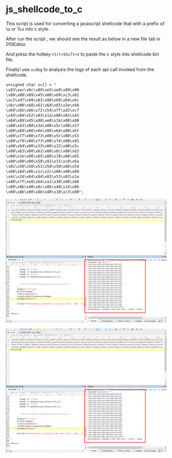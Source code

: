 # js_shellcode_to_c

This script is used for converting a javascript shellcode that with a prefix of \u or %u into c style.

After run the script , we should see the result as below in a new file tab in 010Editor.

And press the hotkey `Ctrl+Shift+V` to paste the c style into shellcode bin file.

Finally! use `scdbg` to analysis the logs of each api call invoked from the shellcode.

```
unsigned char sc[] = "
\x83\xec\x0c\x89\xe5\xe8\x89\x00
\x00\x00\x89\x45\x00\x89\xc3\x81
\xc3\xd7\x49\x01\x00\x68\x64\x6c
\x6c\x00\x68\x61\x6d\x65\x2e\x68
\x69\x65\x66\x72\x54\xff\xd3\xc7
\x45\x04\x52\x03\x1a\x00\x01\x45
\x04\x89\x45\x08\xe8\x3a\x00\x00
\x00\x43\x00\x3a\x00\x5c\x00\x57
\x00\x69\x00\x6e\x00\x64\x00\x6f
\x00\x77\x00\x73\x00\x5c\x00\x53
\x00\x79\x00\x73\x00\x74\x00\x65
\x00\x6d\x00\x33\x00\x32\x00\x5c
\x00\x63\x00\x61\x00\x6c\x00\x63
\x00\x2e\x00\x65\x00\x78\x00\x65
\x00\x00\x00\x58\x91\x31\xc0\x6a
\x01\x50\x50\x51\x50\x50\x8b\x5d
\x08\x8d\x8b\x1c\x2c\x06\x00\x89
\x4c\x24\x04\x8d\x83\x53\x03\x1a
\x00\xff\xe0\x64\xa1\x30\x00\x00
\x00\x8b\x40\x0c\x8b\x40\x14\x8b
\x00\x8b\x00\x8b\x40\x10\xc3\x00";
```

![image](https://github.com/cssxn/js_shellcode_to_c/raw/master/IMG/1.png)


![image](https://github.com/cssxn/js_shellcode_to_c/raw/master/IMG/1.png)










